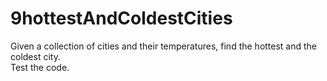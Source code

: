 # 9hottestAndColdestCities

Given a collection of cities and their temperatures, find the hottest and the coldest city.\
Test the code.
